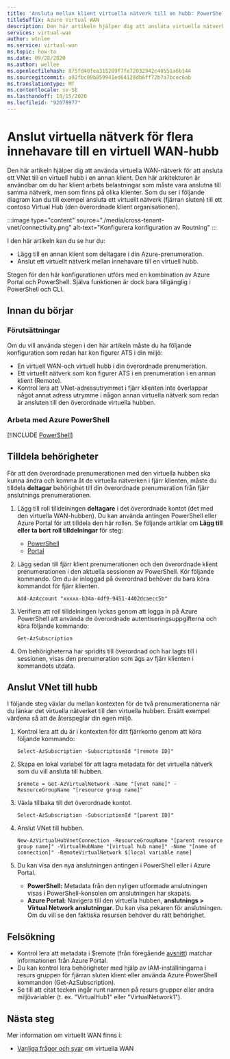 ```yaml
---
title: 'Ansluta mellan klient virtuella nätverk till en hubb: PowerShell'
titleSuffix: Azure Virtual WAN
description: Den här artikeln hjälper dig att ansluta virtuella nätverk för flera klienter till en virtuell hubb med hjälp av PowerShell.
services: virtual-wan
author: wtnlee
ms.service: virtual-wan
ms.topic: how-to
ms.date: 09/28/2020
ms.author: wellee
ms.openlocfilehash: 875fd40fea315269f7fe72032942c40551a6b144
ms.sourcegitcommit: a92fbc09b859941ed64128db6ff72b7a7bcec6ab
ms.translationtype: MT
ms.contentlocale: sv-SE
ms.lasthandoff: 10/15/2020
ms.locfileid: "92078977"
---
```

# <a name="connect-cross-tenant-vnets-to-a-virtual-wan-hub"></a>Anslut virtuella nätverk för flera innehavare till en virtuell WAN-hubb

Den här artikeln hjälper dig att använda virtuella WAN-nätverk för att ansluta ett VNet till en virtuell hubb i en annan klient. Den här arkitekturen är användbar om du har klient arbets belastningar som måste vara anslutna till samma nätverk, men som finns på olika klienter. Som du ser i följande diagram kan du till exempel ansluta ett virtuellt nätverk (fjärran sluten) till ett contoso Virtual Hub (den överordnade klient organisationen).

:::image type="content" source="./media/cross-tenant-vnet/connectivity.png" alt-text="Konfigurera konfiguration av Routning" :::

I den här artikeln kan du se hur du:

* Lägg till en annan klient som deltagare i din Azure-prenumeration.
* Anslut ett virtuellt nätverk mellan innehavare till en virtuell hubb.

Stegen för den här konfigurationen utförs med en kombination av Azure Portal och PowerShell. Själva funktionen är dock bara tillgänglig i PowerShell och CLI.

## <a name="before-you-begin"></a>Innan du börjar

### <a name="prerequisites"></a>Förutsättningar

Om du vill använda stegen i den här artikeln måste du ha följande konfiguration som redan har kon figurer ATS i din miljö:

* En virtuell WAN-och virtuell hubb i din överordnade prenumeration.
* Ett virtuellt nätverk som kon figurer ATS i en prenumeration i en annan klient (Remote).
* Kontrol lera att VNet-adressutrymmet i fjärr klienten inte överlappar något annat adress utrymme i någon annan virtuella nätverk som redan är ansluten till den överordnade virtuella hubben.

### <a name="working-with-azure-powershell"></a>Arbeta med Azure PowerShell

[!INCLUDE [PowerShell](../../includes/vpn-gateway-cloud-shell-powershell.md)]

## <a name="assign-permissions"></a><a name="rights"></a>Tilldela behörigheter

För att den överordnade prenumerationen med den virtuella hubben ska kunna ändra och komma åt de virtuella nätverken i fjärr klienten, måste du tilldela **deltagar** behörighet till din överordnade prenumeration från fjärr anslutnings prenumerationen.

1. Lägg till roll tilldelningen **deltagare** i det överordnade kontot (det med den virtuella WAN-hubben). Du kan använda antingen PowerShell eller Azure Portal för att tilldela den här rollen. Se följande artiklar om **Lägg till eller ta bort roll tilldelningar** för steg:

   * [PowerShell](../role-based-access-control/role-assignments-powershell.md)
   * [Portal](../role-based-access-control/role-assignments-portal.md)

1. Lägg sedan till fjärr klient prenumerationen och den överordnade klient prenumerationen i den aktuella sessionen av PowerShell. Kör följande kommando. Om du är inloggad på överordnad behöver du bara köra kommandot för fjärr klienten.

   ```azurepowershell-interactive
   Add-AzAccount "xxxxx-b34a-4df9-9451-4402dcaecc5b"
   ```

1. Verifiera att roll tilldelningen lyckas genom att logga in på Azure PowerShell att använda de överordnade autentiseringsuppgifterna och köra följande kommando:

   ```azurepowershell-interactive
   Get-AzSubscription
   ```

1. Om behörigheterna har spridits till överordnad och har lagts till i sessionen, visas den prenumeration som ägs av fjärr klienten i kommandots utdata.

## <a name="connect-vnet-to-hub"></a><a name="connect"></a>Anslut VNet till hubb

I följande steg växlar du mellan kontexten för de två prenumerationerna när du länkar det virtuella nätverket till den virtuella hubben. Ersätt exempel värdena så att de återspeglar din egen miljö.

1. Kontrol lera att du är i kontexten för ditt fjärrkonto genom att köra följande kommando:

   ```azurepowershell-interactive
   Select-AzSubscription -SubscriptionId "[remote ID]"
   ```

1. Skapa en lokal variabel för att lagra metadata för det virtuella nätverk som du vill ansluta till hubben.

   ```azurepowershell-interactive
   $remote = Get-AzVirtualNetwork -Name "[vnet name]" -ResourceGroupName "[resource group name]"
   ```

1. Växla tillbaka till det överordnade kontot.

   ```azurepowershell-interactive
   Select-AzSubscription -SubscriptionId "[parent ID]"
   ```

1. Anslut VNet till hubben.

   ```azurepowershell-interactive
   New-AzVirtualHubVnetConnection -ResourceGroupName "[parent resource group name]" -VirtualHubName "[virtual hub name]" -Name "[name of connection]" -RemoteVirtualNetwork $[local variable name]
   ```

1. Du kan visa den nya anslutningen antingen i PowerShell eller i Azure Portal.

   * **PowerShell:** Metadata från den nyligen utformade anslutningen visas i PowerShell-konsolen om anslutningen har skapats.
   * **Azure Portal:** Navigera till den virtuella hubben, **anslutnings > Virtual Network anslutningar**. Du kan visa pekaren för anslutningen. Om du vill se den faktiska resursen behöver du rätt behörighet.
   
## <a name="troubleshooting"></a><a name="troubleshoot"></a>Felsökning

* Kontrol lera att metadata i $remote (från föregående [avsnitt](#connect)) matchar informationen från Azure Portal.
* Du kan kontrol lera behörigheter med hjälp av IAM-inställningarna i resurs gruppen för fjärran sluten klient eller använda Azure PowerShell kommandon (Get-AzSubscription).
* Se till att citat tecken ingår runt namnen på resurs grupper eller andra miljövariabler (t. ex. "VirtualHub1" eller "VirtualNetwork1").

## <a name="next-steps"></a>Nästa steg

Mer information om virtuellt WAN finns i:

* [Vanliga frågor och svar](virtual-wan-faq.md) om virtuella WAN
